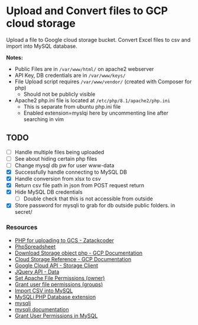 # Upload and Convert files to GCP cloud storage

Upload a file to Google cloud storage bucket. Convert Excel files to csv and import into MySQL database.

**Notes:**

- Public Files are in ```/var/www/html/``` on apache2 webserver
- API Key, DB credentials are in ```/var/www/keys/```
- File Upload script requires ```/var/www/vendor/``` (created with Composer for php)
  - Should not be publicly visible
- Apache2 php.ini file is located at ```/etc/php/8.1/apache2/php.ini```
  - This is separate from ubuntu php.ini file
  - Enabled extension=myslqi here by uncommenting line after searching in vim

## TODO

- [ ] Handle multiple files being uploaded
- [ ] See about hiding certain php files
- [ ] Change mysql db pw for user www-data
- [x] Successfully handle connecting to MySQL DB
- [x] Handle conversion from xlsx to csv
- [x] Return csv file path in json from POST request return
- [x] Hide MySQL DB credentials
  - [ ] Double check that this is not accessible from outside
- [x] Store password for mysqli to grab for db outside public folders. in secret/

### Resources

- [PHP for uploading to GCS - Zatackcoder](https://zatackcoder.com/upload-file-to-google-cloud-storage-using-php/)
- [PhpSpreadsheet](https://phpspreadsheet.readthedocs.io/en/latest/topics/reading-and-writing-to-file/)
- [Download Storage object php - GCP Documentation](https://cloud.google.com/storage/docs/downloading-objects#storage-download-object-php)
- [Cloud Storage Reference - GCP Documentation](https://cloud.google.com/storage/docs/reference/libraries)
- [Google Cloud API - Storage Client](https://googleapis.github.io/google-cloud-php/#/docs/google-cloud/v0.122.0/storage/storageclient)
- [JQuery API - Data](https://api.jquery.com/data/)
- [Set Apache File Permissions (owner)](https://askubuntu.com/questions/1334375/how-to-set-both-www-data-and-me-as-owner)
- [Grant user file permissions (groups)](https://askubuntu.com/questions/365087/grant-a-user-permissions-on-www-data-owned-var-www)
- [Import CSV into MySQL](https://www.phpflow.com/php/import-csv-file-into-mysql/)
- [MySQLi PHP Database extension](https://www.php.net/manual/en/book.mysqli.php)
- [mysqli](https://www.php.net/manual/en/mysqli.quickstart.dual-interface.php)
- [mysqli documentation](https://www.php.net/manual/en/class.mysqli.php)
- [Grant User Permissions in MySQL](https://phoenixnap.com/kb/how-to-create-new-mysql-user-account-grant-privileges)
